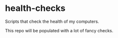 # health-checks
Scripts that check the health of my computers. 

This repo will be populated with a lot of fancy checks. 
